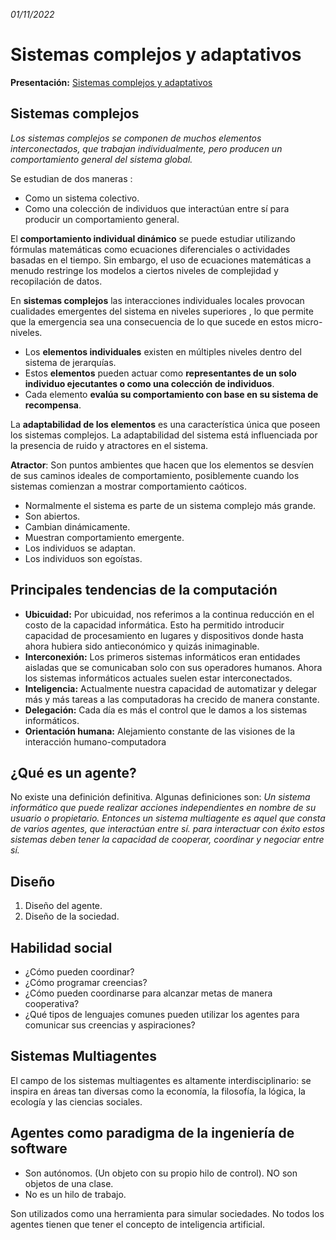 *01/11/2022*
# Sistemas complejos y adaptativos
**Presentación:** [Sistemas complejos y adaptativos](https://github.com/Manchas2k4/tc2008b/blob/main/slides/topic01-agents.pdf)
## Sistemas complejos
*Los sistemas complejos se componen de muchos elementos interconectados, que trabajan individualmente, pero producen un comportamiento general del sistema global.*

Se estudian de dos maneras :
* Como un sistema colectivo.
* Como una colección de individuos que interactúan entre sí para producir un comportamiento general.

El **comportamiento individual dinámico** se puede estudiar utilizando fórmulas matemáticas como ecuaciones diferenciales o actividades basadas en el tiempo. Sin embargo, el uso de ecuaciones matemáticas a menudo restringe los modelos a ciertos niveles de complejidad y recopilación de datos.

En **sistemas complejos** las interacciones individuales locales provocan cualidades emergentes del sistema en niveles superiores , lo que permite que la emergencia sea una consecuencia de lo que sucede en estos micro-niveles.

* Los **elementos individuales** existen en múltiples niveles dentro del sistema de jerarquías.
* Estos **elementos** pueden actuar como **representantes de un solo individuo ejecutantes o como una colección de individuos**.
* Cada elemento **evalúa su comportamiento con base en su sistema de recompensa**.

La **adaptabilidad de los elementos** es una característica única que poseen los sistemas complejos. La adaptabilidad del sistema está influenciada por la presencia de ruido y atractores en el sistema.

**Atractor**: Son puntos ambientes que hacen que los elementos se desvíen de sus caminos ideales de comportamiento, posiblemente cuando los sistemas comienzan a mostrar comportamiento caóticos.

* Normalmente el sistema es parte de un sistema complejo más grande.
* Son abiertos.
* Cambian dinámicamente.
* Muestran comportamiento emergente.
* Los individuos se adaptan.
* Los individuos son egoístas.

## Principales tendencias de la computación
* **Ubicuidad:** Por ubicuidad, nos referimos a la continua reducción en el costo de la capacidad informática. Esto ha permitido introducir capacidad de procesamiento en lugares y dispositivos donde hasta ahora hubiera sido antieconómico y quizás inimaginable.
* **Interconexión:** Los primeros sistemas informáticos eran entidades aisladas que se comunicaban solo con sus operadores humanos. Ahora los sistemas informáticos actuales suelen estar interconectados.
* **Inteligencia:** Actualmente nuestra capacidad de automatizar y delegar más y más tareas a las computadoras ha crecido de manera constante.
* **Delegación:** Cada día es más el control que le damos a los sistemas informáticos.
* **Orientación humana:** Alejamiento constante de las visiones de la interacción humano-computadora

## ¿Qué es un agente?
No existe una definición definitiva.
Algunas definiciones son:
*Un sistema informático que puede realizar acciones independientes en nombre de su usuario o propietario.*
*Entonces un sistema multiagente es aquel que consta de varios agentes, que interactúan entre sí. para interactuar con éxito estos sistemas deben tener la capacidad de cooperar, coordinar y negociar entre sí.*

## Diseño
1. Diseño del agente.
2. Diseño de la sociedad.

## Habilidad social
* ¿Cómo pueden coordinar?
* ¿Cómo programar creencias?
* ¿Cómo pueden coordinarse para alcanzar metas de manera cooperativa?
* ¿Qué tipos de lenguajes comunes pueden utilizar los agentes para comunicar sus creencias y aspiraciones?

## Sistemas Multiagentes
El campo de los sistemas multiagentes es altamente interdisciplinario: se inspira en áreas tan diversas como la economía, la filosofía, la lógica, la ecología y las ciencias sociales.

## Agentes como paradigma de la ingeniería de software
* Son autónomos. (Un objeto con su propio hilo de control). NO son objetos de una clase.
* No es un hilo de trabajo.

Son utilizados como una herramienta para simular sociedades.
No todos los agentes tienen que tener el concepto de inteligencia artificial.
